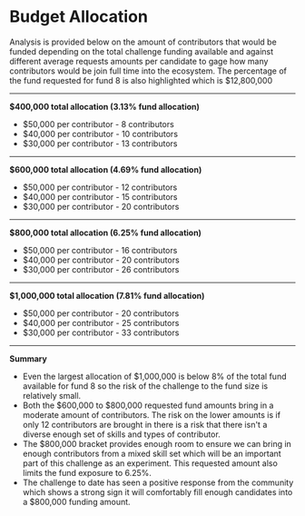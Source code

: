 # Budget Allocation

Analysis is provided below on the amount of contributors that would be funded depending on the total challenge funding available and against different average requests amounts per candidate to gage how many contributors would be join full time into the ecosystem. The percentage of the fund requested for fund 8 is also highlighted which is $12,800,000

****

**$400,000 total allocation (3.13% fund allocation)**

* $50,000 per contributor - 8 contributors
* $40,000 per contributor - 10 contributors
* $30,000 per contributor - 13 contributors

****

**$600,000 total allocation (4.69% fund allocation)**

* $50,000 per contributor - 12 contributors
* $40,000 per contributor - 15 contributors
* $30,000 per contributor - 20 contributors

****

**$800,000 total allocation (6.25% fund allocation)**

* $50,000 per contributor - 16 contributors
* $40,000 per contributor - 20 contributors
* $30,000 per contributor - 26 contributors

****

**$1,000,000 total allocation (7.81% fund allocation)**

* $50,000 per contributor - 20 contributors
* $40,000 per contributor - 25 contributors
* $30,000 per contributor - 33 contributors

****

**Summary**

* Even the largest allocation of $1,000,000 is below 8% of the total fund available for fund 8 so the risk of the challenge to the fund size is relatively small.
* Both the $600,000 to $800,000 requested fund amounts bring in a moderate amount of contributors. The risk on the lower amounts is if only 12 contributors are brought in there is a risk that there isn't a diverse enough set of skills and types of contributor.
* The $800,000 bracket provides enough room to ensure we can bring in enough contributors from a mixed skill set which will be an important part of this challenge as an experiment. This requested amount also limits the fund exposure to 6.25%.
* The challenge to date has seen a positive response from the community which shows a strong sign it will comfortably fill enough candidates into a $800,000 funding amount.

